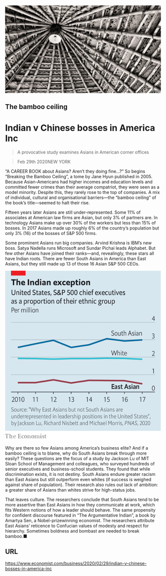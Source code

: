 ![](./images/20200229_WBP501.jpg)

## The bamboo ceiling

# Indian v Chinese bosses in America Inc

> A provocative study examines Asians in American corner offices

> Feb 29th 2020NEW YORK

“A  CAREER BOOK about Asians? Aren’t they doing fine…?” So begins “Breaking the Bamboo Ceiling”, a tome by Jane Hyun published in 2005. Because Asian-Americans had higher incomes and education levels and committed fewer crimes than their average compatriot, they were seen as a model minority. Despite this, they rarely rose to the top of companies. A mix of individual, cultural and organisational barriers—the “bamboo ceiling” of the book’s title—seemed to halt their rise.

Fifteen years later Asians are still under-represented. Some 11% of associates at American law firms are Asian, but only 3% of partners are. In technology Asians make up over 30% of the workers but less than 15% of bosses. In 2017 Asians made up roughly 6% of the country’s population but only 3% (16) of the bosses of S&P 500 firms.

Some prominent Asians run big companies. Arvind Krishna is IBM’s new boss. Satya Nadella runs Microsoft and Sundar Pichai leads Alphabet. But few other Asians have joined their ranks—and, revealingly, these stars all have Indian roots. There are fewer South Asians in America than East Asians, but they still made up 13 of those 16 Asian S&P 500 CEOs.



![](./images/20200229_WBC464_0.png)

Why are there so few Asians among America’s business elite? And if a bamboo ceiling is to blame, why do South Asians break through more easily? These questions are the focus of a study by Jackson Lu of MIT Sloan School of Management and colleagues, who surveyed hundreds of senior executives and business-school students. They found that while discrimination exists, it is not destiny. South Asians endure greater racism than East Asians but still outperform even whites (if success is weighed against share of population). Their research also rules out lack of ambition: a greater share of Asians than whites strive for high-status jobs.

That leaves culture. The researchers conclude that South Asians tend to be more assertive than East Asians in how they communicate at work, which fits Western notions of how a leader should behave. The same propensity for confident discourse featured in “The Argumentative Indian”, a book by Amartya Sen, a Nobel-prizewinning economist. The researchers attribute East Asians’ reticence to Confucian values of modesty and respect for hierarchy. Sometimes boldness and bombast are needed to break bamboo.■

## URL

https://www.economist.com/business/2020/02/29/indian-v-chinese-bosses-in-america-inc
